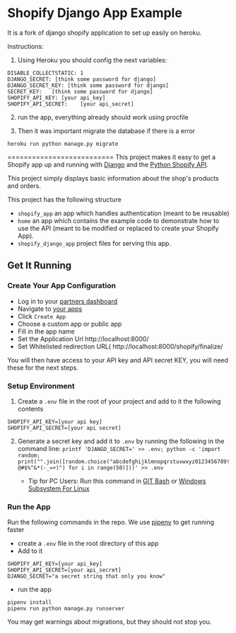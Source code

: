Shopify Django App Example
==========================
It is a fork of django shopify application to set up easily on heroku.

Instructions:
1) Using Heroku you should config the next variables:
```
DISABLE_COLLECTSTATIC: 1
DJANGO_SECRET: [think some password for django]
DJANGO_SECRET_KEY: [think some password for django]
SECRET_KEY:   [think some password for django]         
SHOPIFY_API_KEY: [your api_key]      
SHOPIFY_API_SECRET:    [your api_secret]
```

2) run the app, everything already should work using procfile

3) Then it was important migrate the database if there is a error
```
heroku run python manage.py migrate
```
==========================
This project makes it easy to get a Shopify app up and running with
[Django](https://www.djangoproject.com/) and the
[Python Shopify API](https://github.com/shopify/shopify_python_api).

This project  simply displays basic information about the shop's products
and orders.

This project has the following structure
- `shopify_app` an app which handles authentication (meant to be reusable)
- `home` an app which contains the example code to demonstrate how to use the API (meant to be modified or replaced to create your Shopify App).
- `shopify_django_app` project files for serving this app.

Get It Running
--------------

### Create Your App Configuration
- Log in to your [partners dashboard](https://partners.shopify.com/)
- Navigate to [your apps](https://partners.shopify.com/current/apps)
- Click `Create App`
- Choose a custom app or public app
- Fill in the app name
- Set the Application Url http://localhost:8000/
- Set Whitelisted redirection URL( http://localhost:8000/shopify/finalize/

You will then have access to your API key and API secret KEY, you will need these
for the next steps.

### Setup Environment

1. Create a `.env` file in the root of your project and add to it the following contents
```
SHOPIFY_API_KEY=[your api key]
SHOPIFY_API_SECRET=[your api secret]
```
2. Generate a secret key and add it to `.env` by running the following in the command line: `printf 'DJANGO_SECRET=' >> .env; python -c 'import random; print("".join([random.choice("abcdefghijklmnopqrstuvwxyz0123456789!@#$%^&*(-_=+)") for i in range(50)]))' >> .env`

   * Tip for PC Users: Run this command in [GIT Bash](https://git-scm.com/) or [Windows Subsystem For Linux](https://docs.microsoft.com/en-us/windows/wsl/install-win10)

### Run the App

Run the following commands in the repo. We use [pipenv](https://github.com/pypa/pipenv) to get running faster

- create a `.env` file in the root directory of this app
- Add to it
```
SHOPIFY_API_KEY=[your api_key]
SHOPIFY_API_SECRET=[your api_secret]
DJANGO_SECRET="a secret string that only you know"
```
- run the app
```
pipenv install
pipenv run python manage.py runserver
```

You may get warnings about migrations, but they should not stop you.
